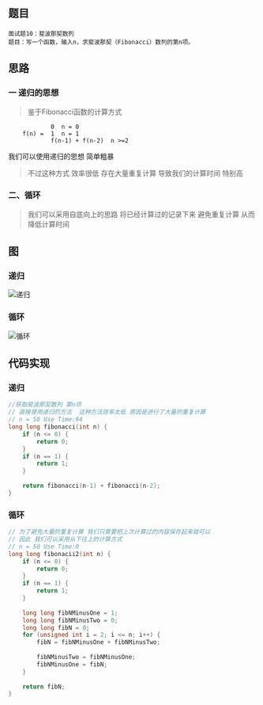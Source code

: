 
## 题目

```
面试题10：斐波那契数列
题目：写一个函数，输入n，求斐波那契（Fibonacci）数列的第n项。
```

## 思路

### 一 递归的思想

> 鉴于Fibonacci函数的计算方式

```
            0  n = 0
    f(n) =  1  n = 1
            f(n-1) + f(n-2)  n >=2
```
我们可以使用递归的思想 简单粗暴 
> 不过这种方式 效率很低 存在大量重复计算 导致我们的计算时间 特别高

### 二、循环

> 我们可以采用自底向上的思路 将已经计算过的记录下来 避免重复计算 从而降低计算时间


## 图

### 递归

![递归](http://og0h689k8.bkt.clouddn.com/18-3-12/43700653.jpg)

### 循环

![循环](http://og0h689k8.bkt.clouddn.com/18-3-12/6953995.jpg)


## 代码实现

### 递归

```c
//获取斐波那契数列 第n项
// 直接使用递归的方法  这种方法效率太低 原因是进行了大量的重复计算
// n = 50 Use Time:94
long long fibonacci(int n) {
    if (n <= 0) {
        return 0;
    }
    if (n == 1) {
        return 1;
    }
    
    return fibonacci(n-1) + fibonacci(n-2);
}
```

### 循环

```c
// 为了避免大量的重复计算 我们只需要把上次计算过的内容保存起来就可以
// 因此 我们可以采用从下往上的计算方式
// n = 50 Use Time:0
long long fibonacii2(int n) {
    if (n <= 0) {
        return 0;
    }
    if (n == 1) {
        return 1;
    }
    
    long long fibNMinusOne = 1;
    long long fibNMinusTwo = 0;
    long long fibN = 0;
    for (unsigned int i = 2; i <= n; i++) {
        fibN = fibNMinusOne + fibNMinusTwo;
        
        fibNMinusTwo = fibNMinusOne;
        fibNMinusOne = fibN;
    }
    
    return fibN;
}
```

